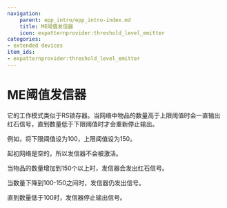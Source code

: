 ```yaml
---
navigation:
    parent: epp_intro/epp_intro-index.md
    title: ME阈值发信器
    icon: expatternprovider:threshold_level_emitter
categories:
- extended devices
item_ids:
- expatternprovider:threshold_level_emitter
---
```


# ME阈值发信器

<GameScene zoom="8" background="transparent">
  <ImportStructure src="../structure/cable_threshold_level_emitter.snbt"></ImportStructure>
</GameScene>

它的工作模式类似于RS锁存器。当网络中物品的数量高于上限阈值时会一直输出红石信号，直到数量低于下限阈值时才会重新停止输出。

例如，将下限阈值设为100，上限阈值设为150。

起初网络是空的，所以发信器不会被激活。

当物品的数量增加到150个以上时，发信器会发出红石信号。

当数量下降到100-150之间时，发信器仍发出信号。

直到数量低于100时，发信器停止输出信号。